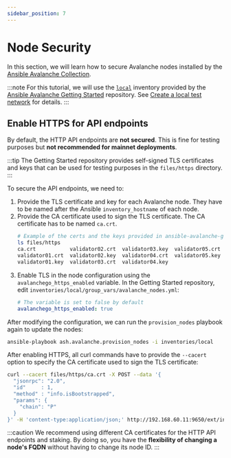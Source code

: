```yaml
---
sidebar_position: 7
---
```


# Node Security

In this section, we will learn how to secure Avalanche nodes installed by the [Ansible Avalanche Collection](https://github.com/AshAvalanche/ansible-avalanche-collection).

:::note
For this tutorial, we will use the [`local`](https://github.com/AshAvalanche/ansible-avalanche-getting-started/tree/main/inventories/local) inventory provided by the [Ansible Avalanche Getting Started](https://github.com/AshAvalanche/ansible-avalanche-getting-started) repository. See [Create a local test network](./local-test-network) for details.
:::

## Enable HTTPS for API endpoints

By default, the HTTP API endpoints are **not secured**. This is fine for testing purposes but **not recommended for mainnet deployments**.

:::tip
The Getting Started repository provides self-signed TLS certificates and keys that can be used for testing purposes in the `files/https` directory.
:::

To secure the API endpoints, we need to:

1. Provide the TLS certificate and key for each Avalanche node. They have to be named after the Ansible `inventory_hostname` of each node.
2. Provide the CA certificate used to sign the TLS certificate. The CA certificate has to be named `ca.crt`.
   ```bash {2}
   # Example of the certs and the keys provided in ansible-avalanche-getting-started
   ls files/https
   ca.crt           validator02.crt  validator03.key  validator05.crt
   validator01.crt  validator02.key  validator04.crt  validator05.key
   validator01.key  validator03.crt  validator04.key
   ```
3. Enable TLS in the node configuration using the `avalanchego_https_enabled` variable. In the Getting Started repository, edit `inventories/local/group_vars/avalanche_nodes.yml`:
   ```yml
   # The variable is set to false by default
   avalanchego_https_enabled: true
   ```

After modifying the configuration, we can run the `provision_nodes` playbook again to update the nodes:

```bash
ansible-playbook ash.avalanche.provision_nodes -i inventories/local
```

After enabling HTTPS, all curl commands have to provide the `--cacert` option to specify the CA certificate used to sign the TLS certificate:

```bash {1}
curl --cacert files/https/ca.crt -X POST --data '{
  "jsonrpc": "2.0",
  "id"     : 1,
  "method" : "info.isBootstrapped",
  "params": {
    "chain": "P"
  }
}' -H 'content-type:application/json;' http://192.168.60.11:9650/ext/info
```

:::caution
We recommend using different CA certificates for the HTTP API endpoints and staking. By doing so, you have the **flexibility of changing a node's FQDN** without having to change its node ID.
:::
